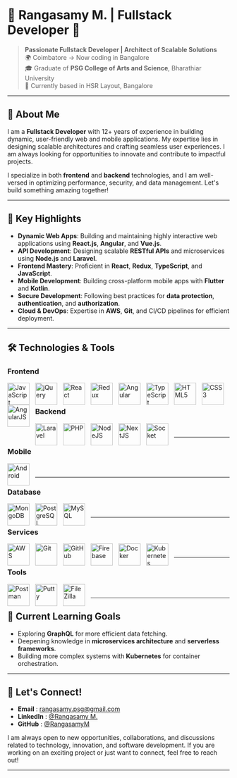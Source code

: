 # 🌟 Rangasamy M. | Fullstack Developer 🚀

> **Passionate Fullstack Developer | Architect of Scalable Solutions**  
> 🌍 Coimbatore → Now coding in Bangalore  
> 🎓 Graduate of **PSG College of Arts and Science**, Bharathiar University  
> 📍 Currently based in HSR Layout, Bangalore

---

## 🚀 About Me

I am a **Fullstack Developer** with 12+ years of experience in building dynamic, user-friendly web and mobile applications. My expertise lies in designing scalable architectures and crafting seamless user experiences. I am always looking for opportunities to innovate and contribute to impactful projects.

I specialize in both **frontend** and **backend** technologies, and I am well-versed in optimizing performance, security, and data management. Let's build something amazing together!

---

## 🌈 Key Highlights

- **Dynamic Web Apps**: Building and maintaining highly interactive web applications using **React.js**, **Angular**, and **Vue.js**.
- **API Development**: Designing scalable **RESTful APIs** and microservices using **Node.js** and **Laravel**.
- **Frontend Mastery**: Proficient in **React**, **Redux**, **TypeScript**, and **JavaScript**.
- **Mobile Development**: Building cross-platform mobile apps with **Flutter** and **Kotlin**.
- **Secure Development**: Following best practices for **data protection**, **authentication**, and **authorization**.
- **Cloud & DevOps**: Expertise in **AWS**, **Git**, and CI/CD pipelines for efficient deployment.

---

## 🛠️ Technologies & Tools

### Frontend  
<img align="left" alt="JavaScript" width="50px" style="padding-right:10px;" src="https://cdn.jsdelivr.net/gh/devicons/devicon/icons/javascript/javascript-plain.svg" />
<img align="left" alt="jQuery" width="50px" style="padding-right:10px;" src="https://cdn.jsdelivr.net/gh/devicons/devicon/icons/jquery/jquery-original.svg" />
<img align="left" alt="React" width="50px" style="padding-right:10px;" src="https://cdn.jsdelivr.net/gh/devicons/devicon/icons/react/react-original.svg" />
<img align="left" alt="Redux" width="50px" style="padding-right:10px;" src="https://cdn.jsdelivr.net/gh/devicons/devicon/icons/redux/redux-original.svg" />
<img align="left" alt="Angular" width="50px" style="padding-right:10px;" src="https://cdn.jsdelivr.net/gh/devicons/devicon/icons/angular/angular-original.svg" />
<img align="left" alt="TypeScript" width="50px" style="padding-right:10px;" src="https://cdn.jsdelivr.net/gh/devicons/devicon/icons/typescript/typescript-plain.svg" />
<img align="left" alt="HTML5" width="50px" style="padding-right:10px;" src="https://cdn.jsdelivr.net/gh/devicons/devicon/icons/html5/html5-plain.svg" />
<img align="left" alt="CSS3" width="50px" style="padding-right:10px;" src="https://cdn.jsdelivr.net/gh/devicons/devicon/icons/css3/css3-plain.svg" />
<img align="left" alt="AngularJS" width="50px" style="padding-right:10px;" src="https://cdn.jsdelivr.net/gh/devicons/devicon/icons/angularjs/angularjs-original.svg" />

<br />

---

### Backend  
<img align="left" alt="Laravel" width="50px" style="padding-right:10px;" src="https://cdn.jsdelivr.net/gh/devicons/devicon@latest/icons/laravel/laravel-original.svg" />
<img align="left" alt="PHP" width="50px" style="padding-right:10px;" src="https://cdn.jsdelivr.net/gh/devicons/devicon/icons/php/php-original.svg" />
<img align="left" alt="NodeJS" width="50px" style="padding-right:10px;" src="https://cdn.jsdelivr.net/gh/devicons/devicon/icons/nodejs/nodejs-original.svg" />
<img align="left" alt="NextJS" width="50px" style="padding-right:10px;" src="https://cdn.jsdelivr.net/gh/devicons/devicon/icons/nextjs/nextjs-original-wordmark.svg" />
<img align="left" alt="Socket" width="50px" style="padding-right:10px;" src="https://cdn.jsdelivr.net/gh/devicons/devicon/icons/socketio/socketio-original-wordmark.svg" />

<br />

---

### Mobile  
<img align="left" alt="Android" width="50px" style="padding-right:10px;" src="https://cdn.jsdelivr.net/gh/devicons/devicon/icons/android/android-original-wordmark.svg" />

<br />

---

### Database  
<img align="left" alt="MongoDB" width="50px" style="padding-right:10px;" src="https://cdn.jsdelivr.net/gh/devicons/devicon/icons/mongodb/mongodb-original.svg" />
<img align="left" alt="PostgreSQL" width="50px" style="padding-right:10px;" src="https://cdn.jsdelivr.net/gh/devicons/devicon/icons/postgresql/postgresql-original.svg" />
<img align="left" alt="MySQL" width="50px" style="padding-right:10px;" src="https://cdn.jsdelivr.net/gh/devicons/devicon/icons/mysql/mysql-original-wordmark.svg" />

<br />

---

### Services  
<img align="left" alt="AWS" width="50px" style="padding-right:10px;" src="https://cdn.jsdelivr.net/gh/devicons/devicon/icons/amazonwebservices/amazonwebservices-plain-wordmark.svg" />
<img align="left" alt="Git" width="50px" style="padding-right:10px;" src="https://cdn.jsdelivr.net/gh/devicons/devicon/icons/git/git-original.svg" />
<img align="left" alt="GitHub" width="50px" style="padding-right:10px;" src="https://user-images.githubusercontent.com/67447840/220037637-cff5669e-da0e-45de-98f1-cdf5b67fff26.png" />
<img align="left" alt="Firebase" width="50px" style="padding-right:10px;" src="https://cdn.jsdelivr.net/gh/devicons/devicon/icons/firebase/firebase-plain-wordmark.svg" />
<img align="left" alt="Docker" width="50px" style="padding-right:10px;" src="https://cdn.jsdelivr.net/gh/devicons/devicon/icons/docker/docker-original.svg" />
<img align="left" alt="Kubernetes" width="50px" style="padding-right:10px;" src="https://cdn.jsdelivr.net/gh/devicons/devicon/icons/kubernetes/kubernetes-plain-wordmark.svg" />

<br />

---

### Tools  
<img align="left" alt="Postman" width="50px" style="padding-right:10px;" src="https://user-images.githubusercontent.com/67447840/220038329-e5213d83-ec34-4a82-9647-1b70ff8f2bfe.png" />
<img align="left" alt="Putty" width="50px" style="padding-right:10px;" src="https://cdn.jsdelivr.net/gh/devicons/devicon/icons/putty/putty-original.svg" />
<img align="left" alt="FileZilla" width="50px" style="padding-right:10px;" src="https://cdn.jsdelivr.net/gh/devicons/devicon/icons/filezilla/filezilla-plain.svg" />

<br />

---

## 🌱 Current Learning Goals

- Exploring **GraphQL** for more efficient data fetching.
- Deepening knowledge in **microservices architecture** and **serverless frameworks**.
- Building more complex systems with **Kubernetes** for container orchestration.

---

## 📢 Let's Connect!
- **Email**    : rangasamy.psg@gmail.com
- **LinkedIn** : [@Rangasamy M.](https://www.linkedin.com/in/rangasamy-murugan-16937887/)
- **GitHub**   : [@RangasamyM](https://github.com/rangasamypsg)

I am always open to new opportunities, collaborations, and discussions related to technology, innovation, and software development. If you are working on an exciting project or just want to connect, feel free to reach out!

---
